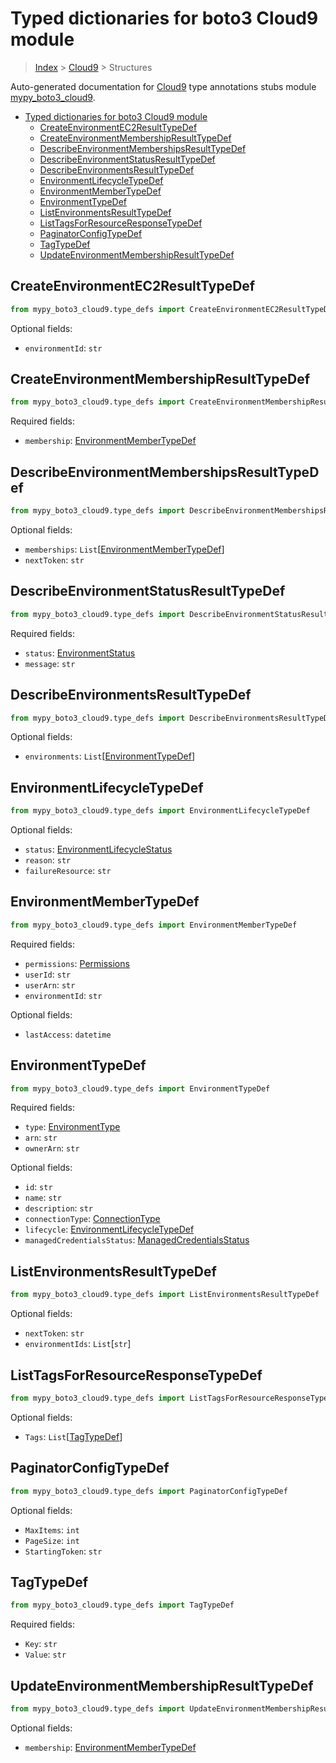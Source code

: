 # Typed dictionaries for boto3 Cloud9 module

> [Index](../README.md) > [Cloud9](./README.md) > Structures

Auto-generated documentation for
[Cloud9](https://boto3.amazonaws.com/v1/documentation/api/latest/reference/services/cloud9.html#Cloud9)
type annotations stubs module
[mypy_boto3_cloud9](https://pypi.org/project/mypy-boto3-cloud9/).

- [Typed dictionaries for boto3 Cloud9 module](#typed-dictionaries-for-boto3-cloud9-module)
  - [CreateEnvironmentEC2ResultTypeDef](#createenvironmentec2resulttypedef)
  - [CreateEnvironmentMembershipResultTypeDef](#createenvironmentmembershipresulttypedef)
  - [DescribeEnvironmentMembershipsResultTypeDef](#describeenvironmentmembershipsresulttypedef)
  - [DescribeEnvironmentStatusResultTypeDef](#describeenvironmentstatusresulttypedef)
  - [DescribeEnvironmentsResultTypeDef](#describeenvironmentsresulttypedef)
  - [EnvironmentLifecycleTypeDef](#environmentlifecycletypedef)
  - [EnvironmentMemberTypeDef](#environmentmembertypedef)
  - [EnvironmentTypeDef](#environmenttypedef)
  - [ListEnvironmentsResultTypeDef](#listenvironmentsresulttypedef)
  - [ListTagsForResourceResponseTypeDef](#listtagsforresourceresponsetypedef)
  - [PaginatorConfigTypeDef](#paginatorconfigtypedef)
  - [TagTypeDef](#tagtypedef)
  - [UpdateEnvironmentMembershipResultTypeDef](#updateenvironmentmembershipresulttypedef)

## CreateEnvironmentEC2ResultTypeDef

```python
from mypy_boto3_cloud9.type_defs import CreateEnvironmentEC2ResultTypeDef
```

Optional fields:

- `environmentId`: `str`

## CreateEnvironmentMembershipResultTypeDef

```python
from mypy_boto3_cloud9.type_defs import CreateEnvironmentMembershipResultTypeDef
```

Required fields:

- `membership`:
  [EnvironmentMemberTypeDef](https://vemel.github.io/boto3_stubs_docs/mypy_boto3_cloud9/type_defs.html#environmentmembertypedef)

## DescribeEnvironmentMembershipsResultTypeDef

```python
from mypy_boto3_cloud9.type_defs import DescribeEnvironmentMembershipsResultTypeDef
```

Optional fields:

- `memberships`:
  `List`\[[EnvironmentMemberTypeDef](https://vemel.github.io/boto3_stubs_docs/mypy_boto3_cloud9/type_defs.html#environmentmembertypedef)\]
- `nextToken`: `str`

## DescribeEnvironmentStatusResultTypeDef

```python
from mypy_boto3_cloud9.type_defs import DescribeEnvironmentStatusResultTypeDef
```

Required fields:

- `status`:
  [EnvironmentStatus](https://vemel.github.io/boto3_stubs_docs/mypy_boto3_cloud9/literals.html#environmentstatus)
- `message`: `str`

## DescribeEnvironmentsResultTypeDef

```python
from mypy_boto3_cloud9.type_defs import DescribeEnvironmentsResultTypeDef
```

Optional fields:

- `environments`:
  `List`\[[EnvironmentTypeDef](https://vemel.github.io/boto3_stubs_docs/mypy_boto3_cloud9/type_defs.html#environmenttypedef)\]

## EnvironmentLifecycleTypeDef

```python
from mypy_boto3_cloud9.type_defs import EnvironmentLifecycleTypeDef
```

Optional fields:

- `status`:
  [EnvironmentLifecycleStatus](https://vemel.github.io/boto3_stubs_docs/mypy_boto3_cloud9/literals.html#environmentlifecyclestatus)
- `reason`: `str`
- `failureResource`: `str`

## EnvironmentMemberTypeDef

```python
from mypy_boto3_cloud9.type_defs import EnvironmentMemberTypeDef
```

Required fields:

- `permissions`:
  [Permissions](https://vemel.github.io/boto3_stubs_docs/mypy_boto3_cloud9/literals.html#permissions)
- `userId`: `str`
- `userArn`: `str`
- `environmentId`: `str`

Optional fields:

- `lastAccess`: `datetime`

## EnvironmentTypeDef

```python
from mypy_boto3_cloud9.type_defs import EnvironmentTypeDef
```

Required fields:

- `type`:
  [EnvironmentType](https://vemel.github.io/boto3_stubs_docs/mypy_boto3_cloud9/literals.html#environmenttype)
- `arn`: `str`
- `ownerArn`: `str`

Optional fields:

- `id`: `str`
- `name`: `str`
- `description`: `str`
- `connectionType`:
  [ConnectionType](https://vemel.github.io/boto3_stubs_docs/mypy_boto3_cloud9/literals.html#connectiontype)
- `lifecycle`:
  [EnvironmentLifecycleTypeDef](https://vemel.github.io/boto3_stubs_docs/mypy_boto3_cloud9/type_defs.html#environmentlifecycletypedef)
- `managedCredentialsStatus`:
  [ManagedCredentialsStatus](https://vemel.github.io/boto3_stubs_docs/mypy_boto3_cloud9/literals.html#managedcredentialsstatus)

## ListEnvironmentsResultTypeDef

```python
from mypy_boto3_cloud9.type_defs import ListEnvironmentsResultTypeDef
```

Optional fields:

- `nextToken`: `str`
- `environmentIds`: `List`\[`str`\]

## ListTagsForResourceResponseTypeDef

```python
from mypy_boto3_cloud9.type_defs import ListTagsForResourceResponseTypeDef
```

Optional fields:

- `Tags`:
  `List`\[[TagTypeDef](https://vemel.github.io/boto3_stubs_docs/mypy_boto3_cloud9/type_defs.html#tagtypedef)\]

## PaginatorConfigTypeDef

```python
from mypy_boto3_cloud9.type_defs import PaginatorConfigTypeDef
```

Optional fields:

- `MaxItems`: `int`
- `PageSize`: `int`
- `StartingToken`: `str`

## TagTypeDef

```python
from mypy_boto3_cloud9.type_defs import TagTypeDef
```

Required fields:

- `Key`: `str`
- `Value`: `str`

## UpdateEnvironmentMembershipResultTypeDef

```python
from mypy_boto3_cloud9.type_defs import UpdateEnvironmentMembershipResultTypeDef
```

Optional fields:

- `membership`:
  [EnvironmentMemberTypeDef](https://vemel.github.io/boto3_stubs_docs/mypy_boto3_cloud9/type_defs.html#environmentmembertypedef)
